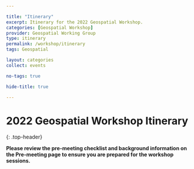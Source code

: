 ```yaml
---

title: "Itinerary"
excerpt: Itinerary for the 2022 Geospatial Workshop.
categories: [Geospatial Workshop]  
provider: Geospatial Working Group
type: itinerary
permalink: /workshop/itinerary
tags: Geospatial

layout: categories
collect: events

no-tags: true

hide-title: true

---
```

# 2022 Geospatial Workshop Itinerary
{: .top-header}

**Please review the pre-meeting checklist and background information on the Pre-meeting page to ensure you are prepared for the workshop sessions.**

<br>